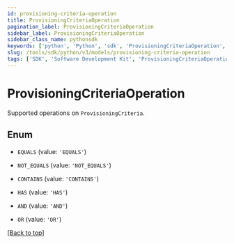 ```yaml
---
id: provisioning-criteria-operation
title: ProvisioningCriteriaOperation
pagination_label: ProvisioningCriteriaOperation
sidebar_label: ProvisioningCriteriaOperation
sidebar_class_name: pythonsdk
keywords: ['python', 'Python', 'sdk', 'ProvisioningCriteriaOperation', 'ProvisioningCriteriaOperation'] 
slug: /tools/sdk/python/v3/models/provisioning-criteria-operation
tags: ['SDK', 'Software Development Kit', 'ProvisioningCriteriaOperation', 'ProvisioningCriteriaOperation']
---
```


# ProvisioningCriteriaOperation

Supported operations on `ProvisioningCriteria`.

## Enum

* `EQUALS` (value: `'EQUALS'`)

* `NOT_EQUALS` (value: `'NOT_EQUALS'`)

* `CONTAINS` (value: `'CONTAINS'`)

* `HAS` (value: `'HAS'`)

* `AND` (value: `'AND'`)

* `OR` (value: `'OR'`)

[[Back to top]](#) 

